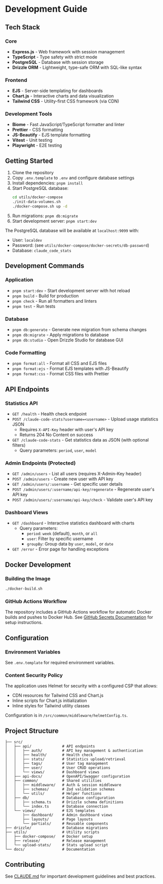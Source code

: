 # Development Guide

## Tech Stack

### Core
- **Express.js** - Web framework with session management
- **TypeScript** - Type safety with strict mode
- **PostgreSQL** - Database with session storage
- **Drizzle ORM** - Lightweight, type-safe ORM with SQL-like syntax

### Frontend
- **EJS** - Server-side templating for dashboards
- **Chart.js** - Interactive charts and data visualization
- **Tailwind CSS** - Utility-first CSS framework (via CDN)

### Development Tools
- **Biome** - Fast JavaScript/TypeScript formatter and linter
- **Prettier** - CSS formatting
- **JS-Beautify** - EJS template formatting
- **Vitest** - Unit testing
- **Playwright** - E2E testing

## Getting Started

1. Clone the repository
2. Copy `.env.template` to `.env` and configure database settings
3. Install dependencies: `pnpm install`
4. Start PostgreSQL database:
   ```bash
   cd utils/docker-compose
   ./init-data-volumes.sh
   ./docker-compose.sh up -d
   ```
5. Run migrations: `pnpm db:migrate`
6. Start development server: `pnpm start:dev`

The PostgreSQL database will be available at `localhost:9099` with:
- User: `localdev`
- Password: (see `utils/docker-compose/docker-secrets/db-password`)
- Database: `claude_code_stats`

## Development Commands

### Application
- `pnpm start:dev` - Start development server with hot reload
- `pnpm build` - Build for production
- `pnpm check` - Run all formatters and linters
- `pnpm test` - Run tests

### Database
- `pnpm db:generate` - Generate new migration from schema changes
- `pnpm db:migrate` - Apply migrations to database
- `pnpm db:studio` - Open Drizzle Studio for database GUI

### Code Formatting
- `pnpm format:all` - Format all CSS and EJS files
- `pnpm format:ejs` - Format EJS templates with JS-Beautify
- `pnpm format:css` - Format CSS files with Prettier

## API Endpoints

### Statistics API
- `GET /health` - Health check endpoint
- `POST /claude-code-stats?username=<username>` - Upload usage statistics JSON
  - Requires `X-API-Key` header with user's API key
  - Returns 204 No Content on success
- `GET /claude-code-stats` - Get statistics data as JSON (with optional filters)
  - Query parameters: `period`, `user`, `model`

### Admin Endpoints (Protected)
- `GET /admin/users` - List all users (requires X-Admin-Key header)
- `POST /admin/users` - Create new user with API key
- `GET /admin/users/:username` - Get specific user details
- `POST /admin/users/:username/api-key/regenerate` - Regenerate user's API key
- `POST /admin/users/:username/api-key/check` - Validate user's API key

### Dashboard Views
- `GET /dashboard` - Interactive statistics dashboard with charts
  - Query parameters:
    - `period`: `week` (default), `month`, or `all`
    - `user`: Filter by specific username
    - `groupBy`: Group data by `user`, `model`, or `date`
- `GET /error` - Error page for handling exceptions

## Docker Development

### Building the Image
```bash
./docker-build.sh
```

### GitHub Actions Workflow
The repository includes a GitHub Actions workflow for automatic Docker builds and pushes to Docker Hub. See [GitHub Secrets Documentation](github-secrets.md) for setup instructions.

## Configuration

### Environment Variables
See `.env.template` for required environment variables.

### Content Security Policy
The application uses Helmet for security with a configured CSP that allows:
- CDN resources for Tailwind CSS and Chart.js
- Inline scripts for Chart.js initialization
- Inline styles for Tailwind utility classes

Configuration is in `/src/common/middleware/helmetConfig.ts`.

## Project Structure

```
├── src/
│   ├── api/              # API endpoints
│   │   ├── auth/         # API key management & authentication
│   │   ├── health/       # Health check
│   │   ├── stats/        # Statistics upload/retrieval
│   │   ├── tags/         # User tag management
│   │   ├── user/         # User CRUD operations
│   │   └── views/        # Dashboard views
│   ├── api-docs/         # OpenAPI/Swagger configuration
│   ├── common/           # Shared utilities
│   │   ├── middleware/   # Auth & session middleware
│   │   ├── schemas/      # Zod validation schemas
│   │   └── utils/        # Helper functions
│   ├── db/               # Database configuration
│   │   ├── schema.ts     # Drizzle schema definitions
│   │   └── index.ts      # Database connection
│   └── views/            # EJS templates
│       ├── dashboard/    # Admin dashboard views
│       ├── layouts/      # Page layouts
│       └── partials/     # Reusable components
├── drizzle/              # Database migrations
├── utils/                # Utility scripts
│   ├── docker-compose/   # Docker setup
│   ├── release/          # Release management
│   └── upload-stats/     # Stats upload script
└── docs/                 # Documentation

```

## Contributing

See [CLAUDE.md](../CLAUDE.md) for important development guidelines and best practices.